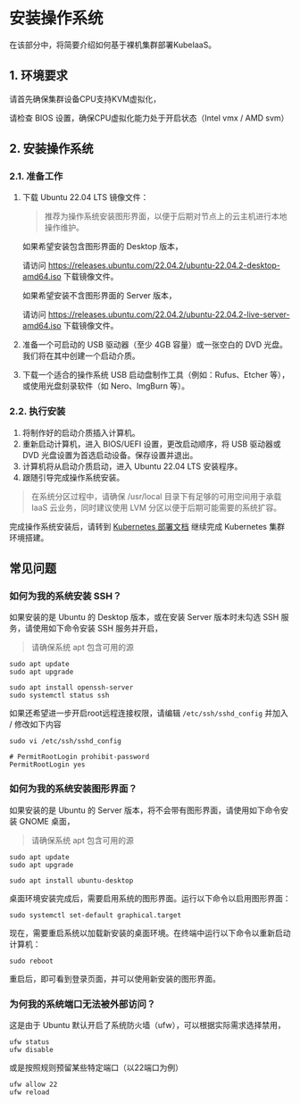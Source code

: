 # 安装操作系统

在该部分中，将简要介绍如何基于裸机集群部署KubeIaaS。

## 1. 环境要求

请首先确保集群设备CPU支持KVM虚拟化，

请检查 BIOS 设置，确保CPU虚拟化能力处于开启状态（Intel vmx / AMD svm）

## 2. 安装操作系统

### 2.1. 准备工作

1. 下载 Ubuntu 22.04 LTS 镜像文件：

   > 推荐为操作系统安装图形界面，以便于后期对节点上的云主机进行本地操作维护。

   如果希望安装包含图形界面的 Desktop 版本，

   请访问 https://releases.ubuntu.com/22.04.2/ubuntu-22.04.2-desktop-amd64.iso 下载镜像文件。

   如果希望安装不含图形界面的 Server 版本，

   请访问 https://releases.ubuntu.com/22.04.2/ubuntu-22.04.2-live-server-amd64.iso 下载镜像文件。

2. 准备一个可启动的 USB 驱动器（至少 4GB 容量）或一张空白的 DVD 光盘。我们将在其中创建一个启动介质。

3. 下载一个适合的操作系统 USB 启动盘制作工具（例如：Rufus、Etcher 等），或使用光盘刻录软件（如 Nero、ImgBurn 等）。

### 2.2. 执行安装

1. 将制作好的启动介质插入计算机。
2. 重新启动计算机，进入 BIOS/UEFI 设置，更改启动顺序，将 USB 驱动器或 DVD 光盘设置为首选启动设备。保存设置并退出。
3. 计算机将从启动介质启动，进入 Ubuntu 22.04 LTS 安装程序。
4. 跟随引导完成操作系统安装。

> 在系统分区过程中，请确保 /usr/local 目录下有足够的可用空间用于承载 IaaS 云业务，同时建议使用 LVM 分区以便于后期可能需要的系统扩容。

完成操作系统安装后，请转到 [Kubernetes 部署文档](https://gitee.com/free4inno-team/kubeiaas/blob/master/docsdeploy/deploy-kubernetes-1.23-cn.md) 继续完成 Kubernetes 集群环境搭建。

## 常见问题

### 如何为我的系统安装 SSH？

如果安装的是 Ubuntu 的 Desktop 版本，或在安装 Server 版本时未勾选 SSH 服务，请使用如下命令安装 SSH 服务并开启，

> 请确保系统 apt 包含可用的源

```
sudo apt update
sudo apt upgrade

sudo apt install openssh-server
sudo systemctl status ssh
```

如果还希望进一步开启root远程连接权限，请编辑 `/etc/ssh/sshd_config` 并加入 / 修改如下内容

```
sudo vi /etc/ssh/sshd_config

# PermitRootLogin prohibit-password
PermitRootLogin yes
```

### 如何为我的系统安装图形界面？

如果安装的是 Ubuntu 的 Server 版本，将不会带有图形界面，请使用如下命令安装 GNOME 桌面，

> 请确保系统 apt 包含可用的源

```
sudo apt update
sudo apt upgrade

sudo apt install ubuntu-desktop
```

桌面环境安装完成后，需要启用系统的图形界面。运行以下命令以启用图形界面：

```
sudo systemctl set-default graphical.target
```

现在，需要重启系统以加载新安装的桌面环境。在终端中运行以下命令以重新启动计算机：

```
sudo reboot
```

重启后，即可看到登录页面，并可以使用新安装的图形界面。

### 为何我的系统端口无法被外部访问？

这是由于 Ubuntu 默认开启了系统防火墙（ufw），可以根据实际需求选择禁用，

```
ufw status
ufw disable
```

或是按照规则预留某些特定端口（以22端口为例）

```
ufw allow 22
ufw reload
```



